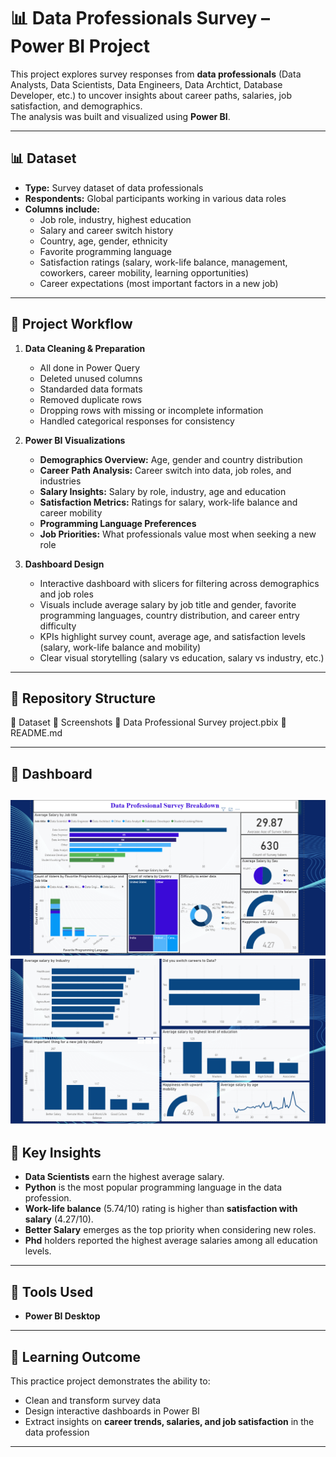 # 📊 Data Professionals Survey – Power BI Project 

This project explores survey responses from **data professionals** (Data Analysts, Data Scientists, Data Engineers, Data Archtict, Database Developer, etc.) to uncover insights about career paths, salaries, job satisfaction, and demographics.  
The analysis was built and visualized using **Power BI**.

---

## 📊 Dataset
- **Type:** Survey dataset of data professionals  
- **Respondents:** Global participants working in various data roles  
- **Columns include:**  
  - Job role, industry, highest education  
  - Salary and career switch history  
  - Country, age, gender, ethnicity  
  - Favorite programming language  
  - Satisfaction ratings (salary, work-life balance, management, coworkers, career mobility, learning opportunities)  
  - Career expectations (most important factors in a new job)  

---

## 🔧 Project Workflow
1. **Data Cleaning & Preparation**  
   - All done in Power Query
   - Deleted unused columns
   - Standarded data formats
   - Removed duplicate rows
   - Dropping rows with missing or incomplete information
   - Handled categorical responses for consistency  

2. **Power BI Visualizations**  
   - **Demographics Overview:** Age, gender and country distribution  
   - **Career Path Analysis:** Career switch into data, job roles, and industries  
   - **Salary Insights:** Salary by role, industry, age and education  
   - **Satisfaction Metrics:** Ratings for salary, work-life balance and career mobility  
   - **Programming Language Preferences**  
   - **Job Priorities:** What professionals value most when seeking a new role  

3. **Dashboard Design**  
   - Interactive dashboard with slicers for filtering across demographics and job roles
   - Visuals include average salary by job title and gender, favorite programming languages, country distribution, and career entry difficulty
   - KPIs highlight survey count, average age, and satisfaction levels (salary, work-life balance and mobility)
   - Clear visual storytelling (salary vs education, salary vs industry, etc.)  

---

## 📂 Repository Structure
📂 Dataset
📂 Screenshots
📄 Data Professional Survey project.pbix
📄 README.md

---

## 📸 Dashboard

![Dashboard](Screenshots/Overview.PNG)
![Extra](Screenshots/extra.PNG)
---

## 📌 Key Insights
- **Data Scientists** earn the highest average salary.  
- **Python** is the most popular programming language in the data profession.  
- **Work-life balance** (5.74/10) rating is higher than **satisfaction with salary** (4.27/10).   
- **Better Salary** emerges as the top priority when considering new roles.
- **Phd** holders reported the highest average salaries among all education levels. 

---

## 🚀 Tools Used
- **Power BI Desktop**  

---

## 📖 Learning Outcome
This practice project demonstrates the ability to:  
- Clean and transform survey data  
- Design interactive dashboards in Power BI  
- Extract insights on **career trends, salaries, and job satisfaction** in the data profession  

---
